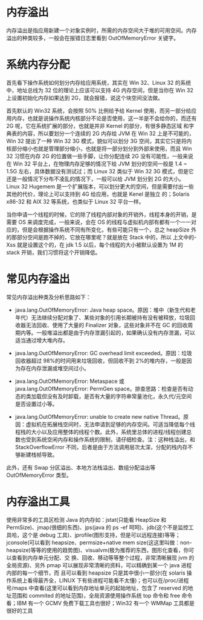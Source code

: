 # 内存溢出

内存溢出是指应用新建一个对象实例时，所需的内存空间大于堆的可用空间。内存溢出的种类较多，一般会在报错日志里看到 OutOfMemoryError 关键字。

# 系统内存分配

首先看下操作系统如何划分内存给应用系统，其实在 Win 32、Linux 32 的系统中，地址总线为 32 位的理论上应该可以支持 4G 内存空间，但是当你在 Win 32 上设置初始化内存如果达到 2G，就会报错，说这个块空间没法做。

首先默认的 Win32 系统，会按照 50% 比例给予给 Kernel 使用，而另一部分给应用内存，也就是说操作系统内核部分不论是否使用，这一半是不会给你的，而还有 2G 呢，它在系统扩展的部分，也就是并非 Kernel 的部分，有很多静态区域 和字典表的内容，所以要划分一个连续的 2G 内存给 JVM 在 Win 32 上是不可能的，Win 32 提出了一种 Win 32 3G 模式，貌似可以划分 3G 空间，其实它只是将内核部分缩小也就是管理部分缩小，也就是将一部分划分到外部来使用，而且 Win 32 习惯在内存 2G 的位置做一些手脚，让你分配连续 2G 没有可能性，一般来说在 Win 32 平台上，在物理内存足够的情况下给 JVM 划分的空间一般是 1.4 ~ 1.5G 左右，具体数据没有测试过；而 Linux 32 类似于 Win 32 3G 模式，但是它还是一般情况下分布不凌乱的情况下，一般可以给 JVM 划分到 2G 的大小。Linux 32 Hugemem 是一个扩展版本，可以划分更大的空间，但是需要付出一些其他的代价，理论上可以支持到 4G 给应用，也就是 Kenel 是独立 的；Solaris x86-32 和 AIX 32 等系统，也类似于 Linux 32 平台一样。

当你申请一个线程的时候，它的除了线程内部对象的开销外，线程本身的开销，是需要 OS 来调度完成，一般来说，会在 OS 的线程与虚拟机内部有都有一个一一对 应的，但是会根据操作系统不同有所变化，有些可能只有一个，总之 heapSize 外的那部分空间是跑不掉的，它放在哪里呢？就是放在 Stack 中的，所以 上文中的-Xss 就是设置这个的，在 jdk 1.5 以后，每个线程的大小被默认设置为 1M 的 stack 开销，我们习惯将这个开销降低。

# 常见内存溢出

常见内存溢出种类及分析思路如下：

- java.lang.OutOfMemoryError: Java heap space。原因：堆中（新生代和老年代）无法继续分配对象了、某些对象的引用长期被持有没有被释放，垃圾回收器无法回收、使用了大量的 Finalizer 对象，这些对象并不在 GC 的回收周期内等。一般堆溢出都是由于内存泄漏引起的，如果确认没有内存泄漏，可以适当通过增大堆内存。

- java.lang.OutOfMemoryError: GC overhead limit exceeded。原因：垃圾回收器超过 98%的时间用来垃圾回收，但回收不到 2%的堆内存，一般是因为存在内存泄漏或堆空间过小。

- java.lang.OutOfMemoryError: Metaspace 或 java.lang.OutOfMemoryError: PermGen space。排查思路：检查是否有动态的类加载但没有及时卸载，是否有大量的字符串常量池化，永久代/元空间是否设置过小等。

- java.lang.OutOfMemoryError: unable to create new native Thread。原因：虚拟机在拓展栈空间时，无法申请到足够的内存空间。可适当降低每个线程栈的大小以及应用整体的线程个数。此外，系统里总体的进程/线程创建总数也受到系统空闲内存和操作系统的限制，请仔细检查。注：这种栈溢出，和 StackOverflowError 不同，后者是由于方法调用层次太深，分配的栈内存不够新建栈帧导致。

此外，还有 Swap 分区溢出、本地方法栈溢出、数组分配溢出等 OutOfMemoryError 类型。

# 内存溢出工具

使用非常多的工具区检测 Java 的内存如：jstat(只能看 HeapSize 和 PermSize)、jmap(很细的东西)、jps(java 的 ps -ef 呵呵)、jdb(这个不是监控工具哈，这个是 debug 工具)、jprofile(图形支持，但是可以远程连接)等等；jconsole(可以看到 heapsize、permsize+native mem size(这这里叫做：non-heapsize)等等的使用的趋势图)、visualvm(极为推荐的东西，图形化查看，你可以查看到内存单元分配、交 换、回收、移动等等整个过程，非常清晰展现 jvm 的全局资源)、另外 pmap 可以展现非常清晰的资料，可以精确到某一个 java 进程内部的每一个细节，而 且可以看到 heapsize 只是其中很小一部分(在 solaris 操作系统上看得最齐全，LINUX 下有些进程可能看不太懂)；也可以在/proc/进程 号/maps 中查看(这里可以看到内存地址单元的起始地址，包含了 reserved 的地址范围和 commited 的地址范围)，全局资源使用操作系统 top 命令和 free 命令看；IBM 有一个 GCMV 免费下载工具也很好；Win32 有一个 WMMap 工具都是很好的工具
